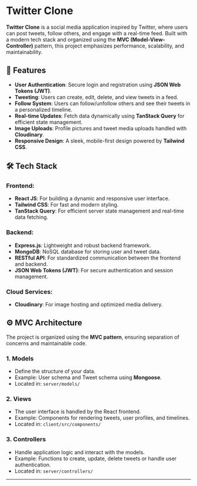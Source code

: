 # Twitter Clone

**Twitter Clone** is a social media application inspired by Twitter, where users can post tweets, follow others, and engage with a real-time feed. Built with a modern tech stack and organized using the **MVC (Model-View-Controller)** pattern, this project emphasizes performance, scalability, and maintainability.

## 🚀 Features

- **User Authentication**: Secure login and registration using **JSON Web Tokens (JWT)**.
- **Tweeting**: Users can create, edit, delete, and view tweets in a feed.
- **Follow System**: Users can follow/unfollow others and see their tweets in a personalized timeline.
- **Real-time Updates**: Fetch data dynamically using **TanStack Query** for efficient state management.
- **Image Uploads**: Profile pictures and tweet media uploads handled with **Cloudinary**.
- **Responsive Design**: A sleek, mobile-first design powered by **Tailwind CSS**.

## 🛠️ Tech Stack

### Frontend:
- **React JS**: For building a dynamic and responsive user interface.
- **Tailwind CSS**: For fast and modern styling.
- **TanStack Query**: For efficient server state management and real-time data fetching.

### Backend:
- **Express.js**: Lightweight and robust backend framework.
- **MongoDB**: NoSQL database for storing user and tweet data.
- **RESTful API**: For standardized communication between the frontend and backend.
- **JSON Web Tokens (JWT)**: For secure authentication and session management.

### Cloud Services:
- **Cloudinary**: For image hosting and optimized media delivery.

## ⚙️ MVC Architecture

The project is organized using the **MVC pattern**, ensuring separation of concerns and maintainable code.

### **1. Models**
   - Define the structure of your data.
   - Example: User schema and Tweet schema using **Mongoose**.
   - Located in: `server/models/`

### **2. Views**
   - The user interface is handled by the React frontend.
   - Example: Components for rendering tweets, user profiles, and timelines.
   - Located in: `client/src/components/`

### **3. Controllers**
   - Handle application logic and interact with the models.
   - Example: Functions to create, update, delete tweets or handle user authentication.
   - Located in: `server/controllers/`

---



